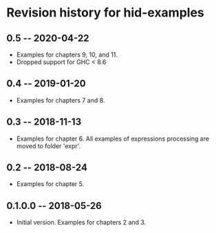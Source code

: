 # Revision history for hid-examples

## 0.5 -- 2020-04-22

* Examples for chapters 9, 10, and 11.
* Dropped support for GHC < 8.6

## 0.4 -- 2019-01-20

* Examples for chapters 7 and 8.

## 0.3 -- 2018-11-13

* Examples for chapter 6. All examples of expressions processing
  are moved to folder 'expr'.

## 0.2 -- 2018-08-24

* Examples for chapter 5.

## 0.1.0.0 -- 2018-05-26

* Initial version. Examples for chapters 2 and 3.


